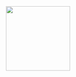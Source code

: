 <div id="header" align="center">
   <img src="https://github.com/LenBel7/LenBel7/assets/124895181/2307153f-49e1-40f2-ae87-b6a85ee0d80e" height="170" />
</div>
